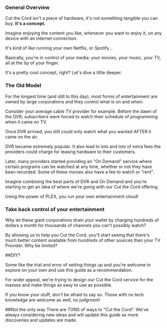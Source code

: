 ### General Overview

Cut the Cord isn't a piece of hardware, it's not something tangible you can buy. **It's a concept.**

Imagine enjoying the content you like, whenever you want to enjoy it, on any device with an internet connection.

It's kind of like running your own Netflix, or Spotify...

Basically, you're in control of your media: your movies, your music, your TV, all at the tip of your finger.

It's a pretty cool concept, right? Let's dive a little deeper.

### The Old Model

For the longest time (and still to this day), most forms of entertainment are owned by large corporations and they control what is on and when.

Consider your average cable TV provider for example. Before the dawn of the DVR, subscribers were forced to watch their schedule of programming when it came on TV.

Once DVR arrived, you still could only watch what you wanted AFTER it came on the air.

DVR became extremely popular. It also lead to lots and lots of extra fees the providers could charge for leasing hardware to their customers. 

Later, many providers started providing an "On Demand" service where certain programs can be watched at any time, whether or not they have been recorded. Some of these movies also have a fee to watch or "rent".

Imagine combining the best parts of DVR and On Demand and you're starting to get an idea of where we're going with our Cut the Cord offering.

Using the power of PLEX, you run your own entertainment cloud!

### Take back control of your entertainment

Why let these giant corporations drain your wallet by charging hundreds of dollars a month for thousands of channels you can't possibly watch?

By allowing us to help you Cut the Cord, you'll start seeing that there's much better content available from hundreds of other sources than your TV Provider. Why be limited?


##DIY?

Some like the trial and error of setting things up and you're welcome to explore on your own and use this guide as a recommendation. 

For wider appeal, we're trying to design our Cut the Cord service for the masses and make things as easy to use as possible.

If you know your stuff, don't be afraid to say so. Those with no tech knowledge are welcome as well, no judgment!

##Not the only way
There are TONS of ways to "Cut the Cord". We've always considering new ideas and will update this guide as more discoveries and updates are made.